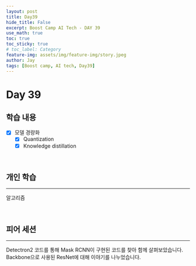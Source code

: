 ```yaml
---
layout: post
title: Day39
hide_title: False
excerpt: Boost Camp AI Tech - DAY 39
use_math: true
toc: true
toc_sticky: true
# toc_label: Category
feature-img: assets/img/feature-img/story.jpeg
author: Jay
tags: [Boost camp, AI tech, Day39]
---
```


# Day 39

## 학습 내용
  - [x] 모델 경량화
    - [x] Quantization
    - [x] Knowledge distillation
<br> 

## 개인 학습
---
알고리즘
 

<br> 

## 피어 세션
---
Detectron2 코드를 통해 Mask RCNN이 구현된 코드를 찾아 함께 살펴보았습니다. Backbone으로 사용된 ResNet에 대해 이야기를 나누었습니다.